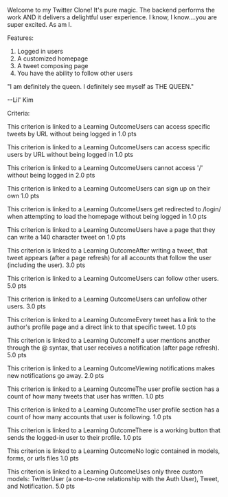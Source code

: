 Welcome to my Twitter Clone! It's pure magic. The backend performs the work 
AND it delivers a delightful user experience. I know, I know....you are super
excited. As am I. 

Features:

1. Logged in users 
2. A customized homepage 
3. A tweet composing page
4. You have the ability to follow other users 

"I am definitely the queen. I definitely see myself as THE QUEEN."

--Lil' Kim


Criteria:
	
This criterion is linked to a Learning OutcomeUsers can access specific tweets by URL without being logged in
1.0 pts

This criterion is linked to a Learning OutcomeUsers can access specific users by URL without being logged in
1.0 pts

This criterion is linked to a Learning OutcomeUsers cannot access '/' without being logged in
2.0 pts

This criterion is linked to a Learning OutcomeUsers can sign up on their own
1.0 pts

This criterion is linked to a Learning OutcomeUsers get redirected to /login/ when attempting to load the homepage without being logged in
1.0 pts

This criterion is linked to a Learning OutcomeUsers have a page that they can write a 140 character tweet on
1.0 pts

This criterion is linked to a Learning OutcomeAfter writing a tweet, that tweet appears (after a page refresh) for all accounts that follow the user (including the user).
3.0 pts

This criterion is linked to a Learning OutcomeUsers can follow other users.
5.0 pts

This criterion is linked to a Learning OutcomeUsers can unfollow other users.
3.0 pts

This criterion is linked to a Learning OutcomeEvery tweet has a link to the author's profile page and a direct link to that specific tweet.
1.0 pts

This criterion is linked to a Learning OutcomeIf a user mentions another through the @ syntax, that user receives a notification (after page refresh).
5.0 pts

This criterion is linked to a Learning OutcomeViewing notifications makes new notifications go away.
2.0 pts

This criterion is linked to a Learning OutcomeThe user profile section has a count of how many tweets that user has written.
1.0 pts

This criterion is linked to a Learning OutcomeThe user profile section has a count of how many accounts that user is following.
1.0 pts

This criterion is linked to a Learning OutcomeThere is a working button that sends the logged-in user to their profile.
1.0 pts

This criterion is linked to a Learning OutcomeNo logic contained in models, forms, or urls files
1.0 pts

This criterion is linked to a Learning OutcomeUses only three custom models: TwitterUser (a one-to-one relationship with the Auth User), Tweet, and Notification.
5.0 pts
